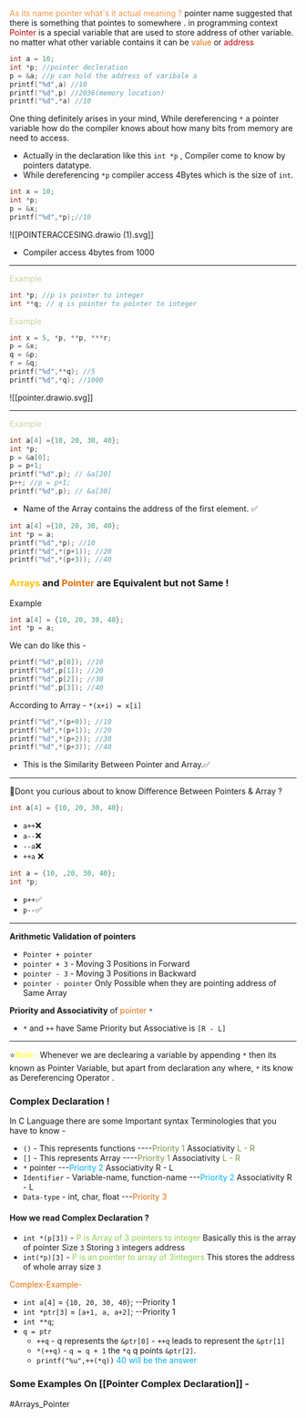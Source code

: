 <font color="#f79646">As its name pointer what`s it actual meaning ?</font> pointer name suggested that there is something that pointes to somewhere . 
in programming context <font color="#c00000">Pointer</font> is a special variable that are used to store address of other variable. no matter what other variable contains it can be <font color="#e36c09">value</font> or <font color="#c00000">address</font>

```C
int a = 10;
int *p; //pointer decleration
p = &a; //p can hold the address of varibale a
printf("%d",a) //10
printf("%d",p) //2036(memory location)
printf("%d",*a) //10
```

One thing definitely arises in your mind, While dereferencing `*` a pointer variable how do the compiler knows about how many bits from memory are need to access.
- Actually in the declaration like this `int *p` , Compiler come to know by pointers datatype.
- While dereferencing `*p` compiler access 4Bytes which is the size of `int`.

```C
int x = 10;
int *p;
p = &x;
printf("%d",*p);//10
```

![[POINTERACCESING.drawio (1).svg]]
- Compiler access 4bytes from 1000

---

<font color="#c3d69b">Example</font>
```C
int *p; //p is pointer to integer
int **q; // q is pointer to pointer to integer
```

<font color="#c3d69b">Example</font>

```C
int x = 5, *p, **p, ***r;
p = &x;
q = &p;
r = &q;
printf("%d",**q); //5
printf("%d",*q); //1000
```
![[pointer.drawio.svg]]

---

<font color="#c3d69b">Example</font>
```C
int a[4] ={10, 20, 30, 40};
int *p;
p = &a[0];
p = p+1;
printf("%d",p); // &a[20]
p++; //p = p+1; 
printf("%d",p); // &a[30]
```
- Name of the Array contains the address of the first element. ✅
```C
int a[4] ={10, 20, 30, 40};
int *p = a;
printf("%d",*p); //10
printf("%d",*(p+1)); //20
printf("%d",*(p+3)); //40
```


### <font color="#ffc000">Arrays</font> and <font color="#e36c09">Pointer</font> are Equivalent but not Same !

Example
```C
int a[4] = {10, 20, 30, 40};
int *p = a;
```
We can do like this - 
```C
printf("%d",p[0]); //10
printf("%d",p[1]); //20
printf("%d",p[2]); //30
printf("%d",p[3]); //40
```
According to Array - `*(x+i) = x[i]`
```C
printf("%d",*(p+0)); //10
printf("%d",*(p+1)); //20
printf("%d",*(p+2)); //30
printf("%d",*(p+3)); //40
```
- This is the Similarity Between Pointer and Array.✅
---
🤔Don`t` you curious about to know Difference Between Pointers & Array ?

```C
int a[4] = {10, 20, 30, 40};
```
- `a++`❌
- `a--`❌
- `--a`❌
- `++a` ❌

```C
int a = {10, ,20, 30, 40};
int *p;
```
- `p++`✅
- `p--`✅

---
**Arithmetic Validation of pointers**
- `Pointer + pointer`
- `pointer + 3` - Moving 3 Positions in Forward
- `pointer - 3` - Moving 3 Positions in Backward
- `pointer - pointer` 
     Only Possible when they are pointing address of Same Array


**Priority and Associativity** of <font color="#e36c09">pointer</font> `*`
- `*` and `++`  have Same Priority but Associative is `[R - L]`

---
⭐<font color="#ffff00">Note : </font>Whenever we are declearing a variable by appending `*` then its known as Pointer Variable, but apart from declaration any where, `*`  its know as Dereferencing Operator . 
### Complex Declaration !
In C Language there are some Important syntax Terminologies that you have to know -
- `()` - This represents functions ----<font color="#76923c">Priority 1</font> Associativity <font color="#76923c">L - R</font>
- `[]` - This represents Array ----<font color="#76923c">Priority 1</font> Associativity <font color="#76923c">L - R</font>
- `*` pointer ---<font color="#00b0f0">Priority 2</font> Associativity R - L
- `Identifier` - Variable-name, function-name ---<font color="#00b0f0">Priority 2</font> Associativity R - L
- `Data-type` - int, char, float ---<font color="#e36c09">Priority 3</font>

#### How we read Complex Declaration ?
- `int *(p[3])` - <font color="#92d050">P is Array of 3 pointers to integer</font>
     Basically this is the array of pointer Size `3` Storing `3` integers address
- `int(*p)[3]` - <font color="#92d050">P is an pointer to array of 3integers</font>
     This stores the address of whole array size `3`

<font color="#e36c09"> Complex-Example-</font>
- `int a[4]` = `{10, 20, 30, 40}`; --Priority 1
- `int *ptr[3]`  = `[a+1, a, a+2]`; --Priority 1
- `int **q`;
- `q = ptr`
     - `++q` - q represents the `&ptr[0]` - `++q` leads to represent the `&ptr[1]`
     - `*(++q)` - `q = q + 1` the `*q` q points `&ptr[2]`.
     - `printf("%u",++(*q))` <font color="#00b0f0">40 will be the answer</font>

### Some Examples On [[Pointer Complex Declaration]] -

#Arrays_Pointer